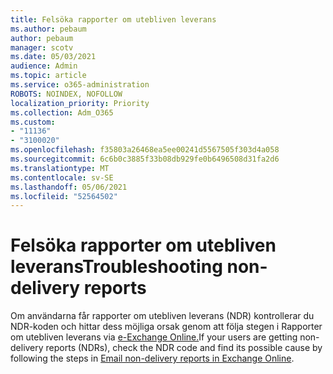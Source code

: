 ```yaml
---
title: Felsöka rapporter om utebliven leverans
ms.author: pebaum
author: pebaum
manager: scotv
ms.date: 05/03/2021
audience: Admin
ms.topic: article
ms.service: o365-administration
ROBOTS: NOINDEX, NOFOLLOW
localization_priority: Priority
ms.collection: Adm_O365
ms.custom:
- "11136"
- "3100020"
ms.openlocfilehash: f35803a26468ea5ee00241d5567505f303d4a058
ms.sourcegitcommit: 6c6b0c3885f33b08db929fe0b6496508d31fa2d6
ms.translationtype: MT
ms.contentlocale: sv-SE
ms.lasthandoff: 05/06/2021
ms.locfileid: "52564502"
---
```

# <a name="troubleshooting-non-delivery-reports"></a><span data-ttu-id="94d0b-102">Felsöka rapporter om utebliven leverans</span><span class="sxs-lookup"><span data-stu-id="94d0b-102">Troubleshooting non-delivery reports</span></span>

<span data-ttu-id="94d0b-103">Om användarna får rapporter om utebliven leverans (NDR) kontrollerar du NDR-koden och hittar dess möjliga orsak genom att följa stegen i Rapporter om utebliven leverans via [e-Exchange Online.](https://docs.microsoft.com/exchange/mail-flow-best-practices/non-delivery-reports-in-exchange-online/non-delivery-reports-in-exchange-online)</span><span class="sxs-lookup"><span data-stu-id="94d0b-103">If your users are getting non-delivery reports (NDRs), check the NDR code and find its possible cause by following the steps in [Email non-delivery reports in Exchange Online](https://docs.microsoft.com/exchange/mail-flow-best-practices/non-delivery-reports-in-exchange-online/non-delivery-reports-in-exchange-online).</span></span>
